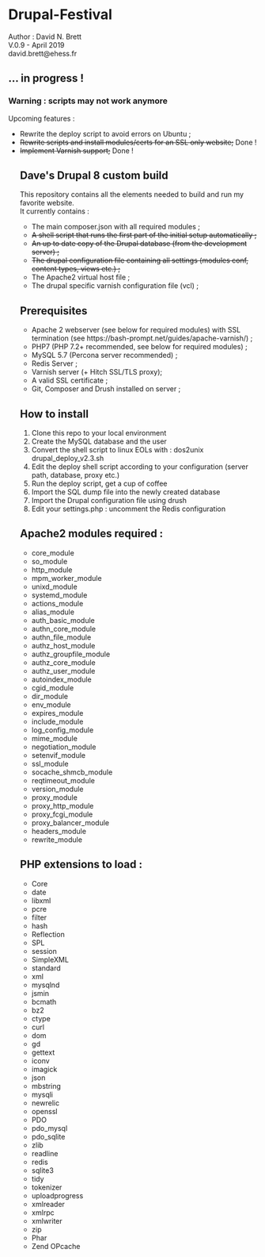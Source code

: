 # Drupal-Festival

<p>Author : David N. Brett<br/>
V.0.9 - April 2019<br/>
david.brett@ehess.fr</p>


<h2>... in progress !</h2>
<h3>Warning : scripts may not work anymore</h3>

<p>Upcoming features :</p>
<ul><li>Rewrite the deploy script to avoid errors on Ubuntu ;</li>
<li><s>Rewrite scripts and install modules/certs for an SSL only website;</s>  Done !</li>
<li><s>Implement Varnish support;</s>  Done !</li>

<h2>Dave's Drupal 8 custom build</h2>

<p>This repository contains all the elements needed to build and run my favorite website.<br/>It currently contains :</p>
<ul><li>The main composer.json with all required modules ;</li>
<li><s>A shell script that runs the first part of the initial setup automatically ;</s></li>
<li><s>An up to date copy of the Drupal database (from the development server) ;</s></li>
<li><s>The drupal configuration file containing all settings (modules conf, content types, views etc.) ;</s></li>
<li>The Apache2 virtual host file ;</li>
<li>The drupal specific varnish configuration file (vcl) ;</li></ul>    
    
<h2>Prerequisites</h2>     

<ul><li>Apache 2 webserver (see below for required modules) with SSL termination (see https://bash-prompt.net/guides/apache-varnish/) ;</li>
<li>PHP7 (PHP 7.2+ recommended, see below for required modules) ;</li>
<li>MySQL 5.7 (Percona server recommended) ;</li>
<li>Redis Server ;</li>  
<li>Varnish server (+ Hitch SSL/TLS proxy);</li>    
<li>A valid SSL certificate ;</li>
<li>Git, Composer and Drush installed on server ;</li></ul>
    
<h2>How to install</h2>    

<ol><li>Clone this repo to your local environment</li>
<li>Create the MySQL database and the user</li>     
<li>Convert the shell script to linux EOLs with : dos2unix drupal_deploy_v2.3.sh</li>
<li>Edit the deploy shell script according to your configuration (server path, database, proxy etc.)</li>
<li>Run the deploy script, get a cup of coffee</li>   
<li>Import the SQL dump file into the newly created database</li>  
<li>Import the Drupal configuration file using drush</li>
<li>Edit your settings.php : uncomment the Redis configuration</li></ol>
    

<h2>Apache2 modules required :</h2>

<ul><li>core_module</li>
<li>so_module</li>
<li>http_module</li>
<li>mpm_worker_module</li>
<li>unixd_module</li>
<li>systemd_module</li>
<li>actions_module</li>
<li>alias_module</li>
<li>auth_basic_module</li>
<li>authn_core_module</li>
<li>authn_file_module</li>
<li>authz_host_module</li>
<li>authz_groupfile_module</li>
<li>authz_core_module</li>
<li>authz_user_module</li>
<li>autoindex_module</li>
<li>cgid_module</li>
<li>dir_module</li>
<li>env_module</li>
<li>expires_module</li>
<li>include_module</li>
<li>log_config_module</li>
<li>mime_module</li>
<li>negotiation_module</li>
<li>setenvif_module</li>
<li>ssl_module</li>
<li>socache_shmcb_module</li>
<li>reqtimeout_module</li>
<li>version_module</li>
<li>proxy_module</li>
<li>proxy_http_module</li>
<li>proxy_fcgi_module</li>
<li>proxy_balancer_module</li>
<li>headers_module</li>
<li>rewrite_module</li></ul>

<h2>PHP extensions to load :</h2>

<ul><li>Core</li>
<li>date</li>
<li>libxml</li>
<li>pcre</li>
<li>filter</li>
<li>hash</li>
<li>Reflection</li>
<li>SPL</li>
<li>session</li>
<li>SimpleXML</li>
<li>standard</li>
<li>xml</li>
<li>mysqlnd</li>
<li>jsmin</li>
<li>bcmath</li>
<li>bz2</li>
<li>ctype</li>
<li>curl</li>
<li>dom</li>
<li>gd</li>
<li>gettext</li>
<li>iconv</li>
<li>imagick</li>
<li>json</li>
<li>mbstring</li>
<li>mysqli</li>
<li>newrelic</li>
<li>openssl</li>
<li>PDO</li>
<li>pdo_mysql</li>
<li>pdo_sqlite</li>
<li>zlib</li>
<li>readline</li>
<li>redis</li>
<li>sqlite3</li>
<li>tidy</li>
<li>tokenizer</li>
<li>uploadprogress</li>
<li>xmlreader</li>
<li>xmlrpc</li>
<li>xmlwriter</li>
<li>zip</li>
<li>Phar</li>
<li>Zend OPcache</li></ul>